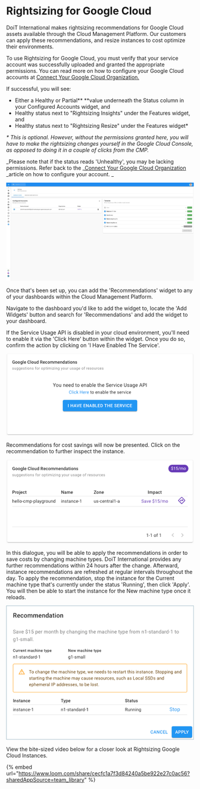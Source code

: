 # Rightsizing for Google Cloud

DoiT International makes rightsizing recommendations for Google Cloud assets available through the Cloud Management Platform. Our customers can apply these recommendations, and resize instances to cost optimize their environments.

To use Rightsizing for Google Cloud, you must verify that your service account was successfully uploaded and granted the appropriate permissions. You can read more on how to configure your Google Cloud accounts at [Connect Your Google Cloud Organization.](../google-cloud/connect-google-cloud-service-account.md) 

If successful, you will see:

* Either a Healthy or Partial** **value underneath the Status column in your Configured Accounts widget, and
* Healthy status next to "Rightsizing Insights" under the Features widget, and
* Healthy status next to "Rightsizing Resize" under the Features widget\*

_\* This is optional. However, without the permissions granted here, you will have to make the rightsizing changes yourself in the Google Cloud Console, as opposed to doing it in a couple of clicks from the CMP._

_Please note that if the status reads 'Unhealthy', you may be lacking permissions. Refer back to the _[Connect Your Google Cloud Organization](../google-cloud/connect-google-cloud-service-account.md) _article on how to configure your account. _ 

![](<../.gitbook/assets/cmp_gcp_partialpermissions (1) (1) (1).jpg>)

Once that's been set up, you can add the 'Recommendations' widget to any of your dashboards within the Cloud Management Platform. 

Navigate to the dashboard you'd like to add the widget to, locate the 'Add Widgets' button and search for 'Recommendations' and add the widget to your dashboard. 

If the Service Usage API is disabled in your cloud environment, you'll need to enable it via the 'Click Here' button within the widget. Once you do so, confirm the action by clicking on 'I Have Enabled The Service'. 

![](../.gitbook/assets/recommendations4.png)

Recommendations for cost savings will now be presented. Click on the recommendation to further inspect the instance.

![](../.gitbook/assets/recommendations3.png)

In this dialogue, you will be able to apply the recommendations in order to save costs by changing machine types. DoiT International provides any further recommendations within 24 hours after the change. Afterward, instance recommendations are refreshed at regular intervals throughout the day. To apply the recommendation, stop the instance for the Current machine type that's currently under the status 'Running', then click 'Apply'. You will then be able to start the instance for the New machine type once it reloads.

![](../.gitbook/assets/resize-instance.png)

View the bite-sized video below for a closer look at Rightsizing Google Cloud Instances.

{% embed url="https://www.loom.com/share/cecfc1a7f3d84240a5be922e27c0ac56?sharedAppSource=team_library" %}



